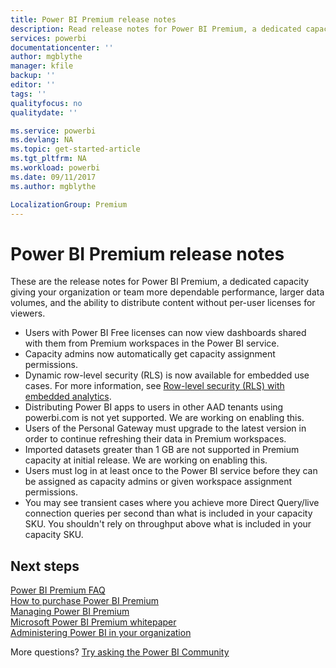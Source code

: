 ```yaml
---
title: Power BI Premium release notes
description: Read release notes for Power BI Premium, a dedicated capacity for your organization or team.
services: powerbi
documentationcenter: ''
author: mgblythe
manager: kfile
backup: ''
editor: ''
tags: ''
qualityfocus: no
qualitydate: ''

ms.service: powerbi
ms.devlang: NA
ms.topic: get-started-article
ms.tgt_pltfrm: NA
ms.workload: powerbi
ms.date: 09/11/2017
ms.author: mgblythe

LocalizationGroup: Premium
---
```

# Power BI Premium release notes
These are the release notes for Power BI Premium, a dedicated capacity giving your organization or team more dependable performance, larger data volumes, and the ability to distribute content without per-user licenses for viewers.

* Users with Power BI Free licenses can now view dashboards shared with them from Premium workspaces in the Power BI service.
* Capacity admins now automatically get capacity assignment permissions.
* Dynamic row-level security (RLS) is now available for embedded use cases. For more information, see [Row-level security (RLS) with embedded analytics](developer/embedded-row-level-security.md).
* Distributing Power BI apps to users in other AAD tenants using powerbi.com is not yet supported. We are working on enabling this.
* Users of the Personal Gateway must upgrade to the latest version in order to continue refreshing their data in Premium workspaces.
* Imported datasets greater than 1 GB are not supported in Premium capacity at initial release. We are working on enabling this.
* Users must log in at least once to the Power BI service before they can be assigned as capacity admins or given workspace assignment permissions.
* You may see transient cases where you achieve more Direct Query/live connection queries per second than what is included in your capacity SKU. You shouldn't rely on throughput above what is included in your capacity SKU.

## Next steps
[Power BI Premium FAQ](service-premium-faq.md)  
[How to purchase Power BI Premium](service-admin-premium-purchase.md)  
[Managing Power BI Premium](service-admin-premium-manage.md)  
[Microsoft Power BI Premium whitepaper](https://aka.ms/pbipremiumwhitepaper)  
[Administering Power BI in your organization](service-admin-administering-power-bi-in-your-organization.md)  

More questions? [Try asking the Power BI Community](https://community.powerbi.com/)

